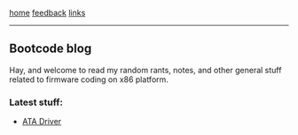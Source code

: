 [home](/) [feedback](/feedback) [links](/links)

-----------------------------------------------------------------------------

## Bootcode blog

Hay, and welcome to read my random rants, notes, and other general
stuff related to firmware coding on x86 platform.

### Latest stuff:

  - [ATA Driver](/disks.md)


